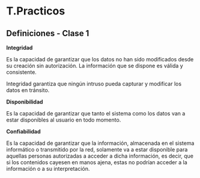 # T.Practicos

## Definiciones - Clase 1	

 **Integridad**

Es la capacidad de garantizar que los datos no han sido modificados desde su creación sin autorización. La información que se dispone es válida y consistente.

Integridad garantiza que ningún intruso pueda capturar y modificar los datos en tránsito.

**Disponibilidad**

Es la capacidad de garantizar que tanto el sistema como los datos van a estar disponibles al usuario en todo momento.

**Confiabilidad**

Es la capacidad de garantizar que la información, almacenada en el sistema informático o transmitido por la red, solamente va a estar disponible para aquellas personas autorizadas a acceder a dicha información, es decir, que si los contenidos cayesen en manos ajena, estas no podrían acceder a la información o a su interpretación. 

